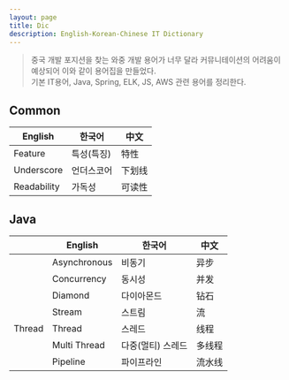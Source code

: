 ```yaml
---
layout: page
title: Dic
description: English-Korean-Chinese IT Dictionary
---
```


> 중국 개발 포지션을 찾는 와중 개발 용어가 너무 달라 커뮤니테이션의 어려움이 예상되어 이와 같이 용어집을 만들었다.<br/>
> 기본 IT용어, Java, Spring, ELK, JS, AWS 관련 용어를 정리한다.

## Common

| English | 한국어 | 中文 |
| ----------- | ----------- | -----------|
| Feature | 특성(특징) | 特性 |
| Underscore | 언더스코어 | 下划线 |
| Readability | 가독성 | 可读性 |

## Java

| | English | 한국어 | 中文 |
| --- | --- | --- | --- |
| | Asynchronous | 비동기 | 异步  |
| | Concurrency | 동시성 | 并发 |
| | Diamond | 다이아몬드 | 钻石 |
| | Stream | 스트림 | 流 |
Thread | Thread | 스레드 | 线程 |
|  | Multi Thread | 다중(멀티) 스레드 | 多线程 |
|  | Pipeline | 파이프라인 | 流水线 |
